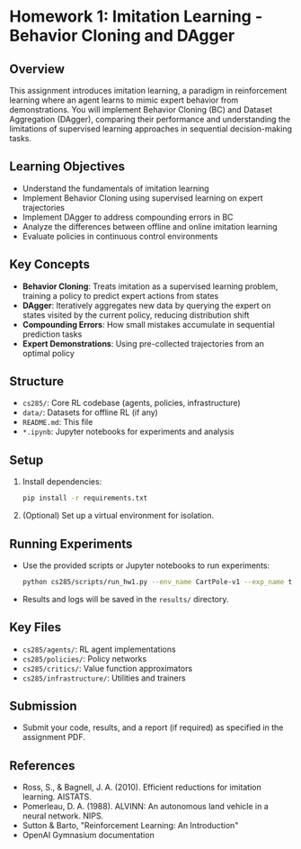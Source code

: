 # Homework 1: Imitation Learning - Behavior Cloning and DAgger

## Overview
This assignment introduces imitation learning, a paradigm in reinforcement learning where an agent learns to mimic expert behavior from demonstrations. You will implement Behavior Cloning (BC) and Dataset Aggregation (DAgger), comparing their performance and understanding the limitations of supervised learning approaches in sequential decision-making tasks.

## Learning Objectives
- Understand the fundamentals of imitation learning
- Implement Behavior Cloning using supervised learning on expert trajectories
- Implement DAgger to address compounding errors in BC
- Analyze the differences between offline and online imitation learning
- Evaluate policies in continuous control environments

## Key Concepts
- **Behavior Cloning**: Treats imitation as a supervised learning problem, training a policy to predict expert actions from states
- **DAgger**: Iteratively aggregates new data by querying the expert on states visited by the current policy, reducing distribution shift
- **Compounding Errors**: How small mistakes accumulate in sequential prediction tasks
- **Expert Demonstrations**: Using pre-collected trajectories from an optimal policy

## Structure
- `cs285/`: Core RL codebase (agents, policies, infrastructure)
- `data/`: Datasets for offline RL (if any)
- `README.md`: This file
- `*.ipynb`: Jupyter notebooks for experiments and analysis

## Setup
1. Install dependencies:
   ```bash
   pip install -r requirements.txt
   ```
2. (Optional) Set up a virtual environment for isolation.

## Running Experiments
- Use the provided scripts or Jupyter notebooks to run experiments:
  ```bash
  python cs285/scripts/run_hw1.py --env_name CartPole-v1 --exp_name test_pg
  ```
- Results and logs will be saved in the `results/` directory.

## Key Files
- `cs285/agents/`: RL agent implementations
- `cs285/policies/`: Policy networks
- `cs285/critics/`: Value function approximators
- `cs285/infrastructure/`: Utilities and trainers

## Submission
- Submit your code, results, and a report (if required) as specified in the assignment PDF.

## References
- Ross, S., & Bagnell, J. A. (2010). Efficient reductions for imitation learning. AISTATS.
- Pomerleau, D. A. (1988). ALVINN: An autonomous land vehicle in a neural network. NIPS.
- Sutton & Barto, "Reinforcement Learning: An Introduction"
- OpenAI Gymnasium documentation

